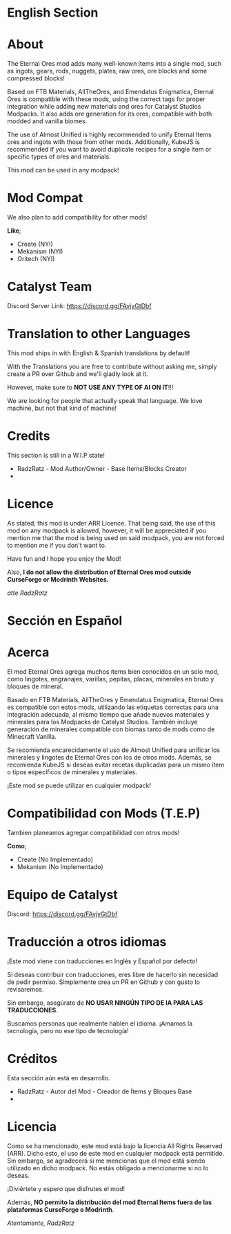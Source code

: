 English Section
======
About
=======

The Eternal Ores mod adds many well-known items into a single mod, such as ingots, gears, rods, nuggets, plates, raw ores, ore blocks and some compressed blocks!

Based on FTB Materials, AllTheOres, and Emendatus Enigmatica, Eternal Ores is compatible with these mods, using the correct tags 
for proper integration while adding new materials and ores for Catalyst Studios Modpacks. It also adds ore 
generation for its ores, compatible with both modded and vanilla biomes.

The use of Almost Unified is highly recommended to unify Eternal Items ores and ingots with those from other mods.
Additionally, KubeJS is recommended if you want to avoid duplicate recipes for a single item or specific types of ores and materials.

This mod can be used in any modpack!

Mod Compat
===================

We also plan to add compatibility for other mods!

**Like**;

- Create (NYI)
- Mekanism (NYI)
- Oritech (NYI)

Catalyst Team
==========

Discord Server Link: https://discord.gg/FAvjyGtDbf

Translation to other Languages
=============

This mod ships in with English & Spanish translations by default!

With the Translations you are free to contribute without asking me, simply create a PR over Github and we'll gladly look at it.

However, make sure to **NOT USE ANY TYPE OF AI ON IT**!!!

We are looking for people that actually speak that language. We love machine, but not that kind of machine!

Credits
============

This section is still in a W.I.P state!

- RadzRatz - Mod Author/Owner - Base Items/Blocks Creator
- 

Licence
=======

As stated, this mod is under ARR Licence. That being said, the use of this mod on any modpack is allowed, however, it will be appreciated
if you mention me that the mod is being used on said modpack, you are not forced to mention me if you don't want to.

Have fun and I hope you enjoy the Mod!

Also, **I do not allow the distribution of Eternal Ores mod outside CurseForge or Modrinth Websites.**

*atte RadzRatz*

Sección en Español
=======
Acerca
=======

El mod Eternal Ores agrega muchos ítems bien conocidos en un solo mod, como lingotes, engranajes, varillas, pepitas, placas, minerales 
en bruto y bloques de mineral.

Basado en FTB Materials, AllTheOres y Emendatus Enigmatica, Eternal Ores es compatible con estos mods, utilizando las etiquetas 
correctas para una integración adecuada, al mismo tiempo que añade nuevos materiales y minerales para los Modpacks de Catalyst Studios. 
También incluye generación de minerales compatible con biomas tanto de mods como de Minecraft Vanilla.

Se recomienda encarecidamente el uso de Almost Unified para unificar los minerales y lingotes de Eternal Ores con los de otros mods. 
Además, se recomienda KubeJS si deseas evitar recetas duplicadas para un mismo ítem o tipos específicos de minerales y materiales.

¡Este mod se puede utilizar en cualquier modpack!

Compatibilidad con Mods (T.E.P)
===================

Tambien planeamos agregar compatibilidad con otros mods!

**Como**;

- Create (No Implementado)
- Mekanism (No Implementado)

Equipo de Catalyst
==========

Discord: https://discord.gg/FAvjyGtDbf

Traducción a otros idiomas
=============

¡Este mod viene con traducciones en Inglés y Español por defecto!

Si deseas contribuir con traducciones, eres libre de hacerlo sin necesidad de pedir permiso. Simplemente crea un PR en 
Github y con gusto lo revisaremos.

Sin embargo, asegúrate de **NO USAR NINGÚN TIPO DE IA PARA LAS TRADUCCIONES**.

Buscamos personas que realmente hablen el idioma. ¡Amamos la tecnología, pero no ese tipo de tecnología!

Créditos
============

Esta sección aún está en desarrollo.

- RadzRatz - Autor del Mod - Creador de Ítems y Bloques Base
- 

Licencia
=======

Como se ha mencionado, este mod está bajo la licencia All Rights Reserved (ARR). Dicho esto, el uso de este mod en 
cualquier modpack está permitido. Sin embargo, se agradecerá si me mencionas que el mod está siendo utilizado 
en dicho modpack. No estás obligado a mencionarme si no lo deseas.

¡Diviértete y espero que disfrutes el mod!

Además, **NO permito la distribución del mod Eternal Items fuera de las plataformas CurseForge o Modrinth**.

*Atentamente, RadzRatz*